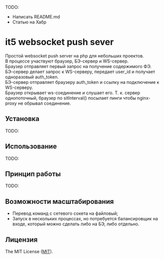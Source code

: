 TODO:

- Написать README.md
- Статью на Хабр

# it5 websocket push sever

Простой websocket push server на php для небольших проектов. \
В процессе участвуют браузер, БЭ-сервер и WS-сервер. \
Браузер отправляет первый запрос на получение содержимого ФЭ. \
БЭ-сервер делает запрос к WS-серверу, передает user_id и получает одноразовый auth_token. \
БЭ-сервер отправляет браузеру auth_token и ссылку на подключение к WS-серверу. \
Браузер открывает ws-соединение и слушает его.
Т. к. сервер однопоточный, браузер по sitInterval() посылает пинги чтобы nginx-proxy не обрывал соединение.

## Установка

TODO:

## Использование

TODO:

## Принцип работы

TODO:

## Возможности масштабирования
- Перевод команд с сетевого сокета на файловый;
- Запуск в нескольких процессах, но потребуется балансировщик на входе, который можно сделать либо на БЭ, либо отдельно.

## Лицензия

The MIT License ([MIT](https://github.com/dnoegel/php-xdg-base-dir/blob/master/LICENSE)).
